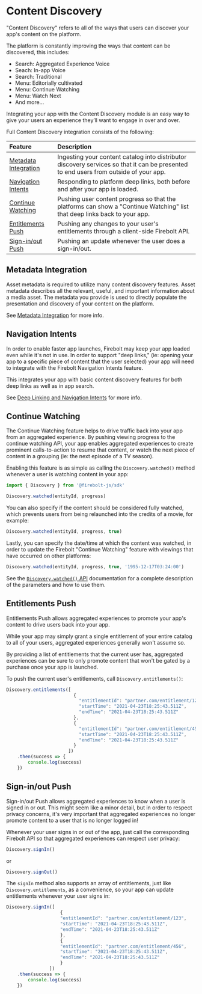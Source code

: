 # Content Discovery
"Content Discovery" refers to all of the ways that users can discover your app's content on the platform.

The platform is constantly improving the ways that content can be discovered, this includes:

- Search: Aggregated Experience Voice
- Seach: In-app Voice
- Search: Traditional
- Menu: Editorially cultivated
- Menu: Continue Watching
- Menu: Watch Next
- And more...

Integrating your app with the Content Discovery module is an easy way to give your users an experience they’ll want to engage in over and over.

Full Content Discovery integration consists of the following:

| Feature | Description |
| :------- | :----------- |
| [Metadata Integration](#metadata-integration) | Ingesting your content catalog into distributor discovery services so that it can be presented to end users from outside of your app. |
| [Navigation Intents](#navigation-intents) | Responding to platform deep links, both before and after your app is loaded. |
| [Continue Watching](#continue-watching) | Pushing user content progress so that the platforms can show a "Continue Watching" list that deep links back to your app. |
| [Entitlements Push](#entitlements-push) | Pushing any changes to your user's entitlements through a client-side Firebolt API. |
| [Sign-in/out Push](#sign-in-out-push) | Pushing an update whenever the user does a sign-in/out. |

## Metadata Integration
Asset metadata is required to utilize many content discovery features. Asset metadata describes all the relevant, useful, and important information about a media asset. The metadata you provide is used to directly populate the presentation and discovery of your content on the platform.

See [Metadata Integration](./metadata-integration.md) for more info.

## Navigation Intents
In order to enable faster app launches, Firebolt may keep your app loaded even while it's not in use. In order to support "deep links," (ie: opening your app to a specific piece of content that the user selected) your app will need to integrate with the Firebolt Navigation Intents feature.

This integrates your app with basic content discovery features for both deep links as well as in app search.

See [Deep Linking and Navigation Intents](../discovery/deep-linking.md) for more info.

## Continue Watching
The Continue Watching feature helps to drive traffic back into your app from an aggregated experience. By pushing viewing progress to the continue watching API, your app enables aggregated experiences to create prominent calls-to-action to resume that content, or watch the next piece of content in a grouping (ie: the next episode of a TV season).

Enabling this feature is as simple as calling the `Discovery.watched()` method whenever a user is watching content in your app:

```javascript
import { Discovery } from '@firebolt-js/sdk'

Discovery.watched(entityId, progress)
```

You can also specify if the content should be considered fully watched, which prevents users from being relaunched into the credits of a movie, for example:

```javascript
Discovery.watched(entityId, progress, true)
```

Lastly, you can specify the date/time at which the content was watched, in order to update the Firebolt "Continue Watching" feature with viewings that have occurred on other platforms:

```javascript
Discovery.watched(entityId, progress, true, '1995-12-17T03:24:00')
```

See the [`Discovery.watched()` API](/api/discovery/#watched) documentation for a complete description of the parameters and how to use them.

## Entitlements Push
Entitlements Push allows aggregated experiences to promote your app's content to drive users back into your app.

While your app may simply grant a single entitlement of your entire catalog to all of your users, aggregated experiences generally won't assume so.

By providing a list of entitlements that the current user has, aggregated experiences can be sure to only promote content that won't be gated by a purchase once your app is launched.

To push the current user's entitlements, call `Discovery.entitlements()`:

```javascript
Discovery.entitlements([
                         {
                           "entitlementId": "partner.com/entitlement/123",
                           "startTime": "2021-04-23T18:25:43.511Z",
                           "endTime": "2021-04-23T18:25:43.511Z"
                         },
                         {
                           "entitlementId": "partner.com/entitlement/456",
                           "startTime": "2021-04-23T18:25:43.511Z",
                           "endTime": "2021-04-23T18:25:43.511Z"
                         }
                       ])
    .then(success => {
        console.log(success)
    })
```

## Sign-in/out Push
Sign-in/out Push allows aggregated experiences to know when a user is signed in or out. This might seem like a minor detail, but in order to respect privacy concerns, it's very important that aggregated experiences no longer promote content to a user that is no longer logged in!

Whenever your user signs in or out of the app, just call the corresponding Firebolt API so that aggregated experiences can respect user privacy:

```javascript
Discovery.signIn()
```

or

```javascript
Discovery.signOut()
```

The `signIn` method also supports an array of entitlements, just like `Discovery.entitlements`, as a convenience, so your app can update entitlements whenever your user signs in:

```javascript
Discovery.signIn([
                    {
                    "entitlementId": "partner.com/entitlement/123",
                    "startTime": "2021-04-23T18:25:43.511Z",
                    "endTime": "2021-04-23T18:25:43.511Z"
                    },
                    {
                    "entitlementId": "partner.com/entitlement/456",
                    "startTime": "2021-04-23T18:25:43.511Z",
                    "endTime": "2021-04-23T18:25:43.511Z"
                    }
                ])
    .then(success => {
        console.log(success)
    })
```
